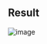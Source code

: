 ## Result
![image](https://user-images.githubusercontent.com/19463315/75845961-575bb580-5da0-11ea-8717-38735f96024f.png)